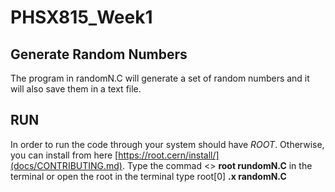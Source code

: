 # PHSX815_Week1
## Generate Random Numbers
The program in randomN.C will generate a set of random numbers and it will also save them in a text file.
## RUN
In order to run the code through your system should have *ROOT*. Otherwise, you can install from here [https://root.cern/install/](docs/CONTRIBUTING.md). 
Type the commad <> **root rundomN.C** in the terminal or open the root in the terminal type root[0] **.x randomN.C**
